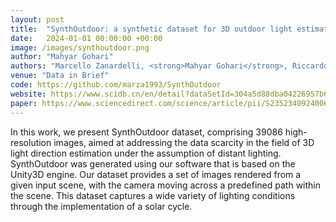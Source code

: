 ```yaml
---
layout: post
title:  "SynthOutdoor: a synthetic dataset for 3D outdoor light estimation"
date:   2024-01-01 00:00:00 +00:00
image: /images/synthoutdoor.png
author: "Mahyar Gohari"
authors: "Marcello Zanardelli, <strong>Mahyar Gohari</strong>, Riccardo Leonardi, Sergio Benini, Nicola Adami"
venue: "Data in Brief"
code: https://github.com/marza1993/SynthOutdoor
website: https://www.scidb.cn/en/detail?dataSetId=304a5d88dba04226957b6215c171c0c2
paper: https://www.sciencedirect.com/science/article/pii/S235234092400667X
---
```


In this work, we present SynthOutdoor dataset, comprising 39086 high-resolution images, aimed at addressing the data scarcity in the field of 3D light direction estimation under the assumption of distant lighting. SynthOutdoor was generated using our software that is based on the Unity3D engine. Our dataset provides a set of images rendered from a given input scene, with the camera moving across a predefined path within the scene. This dataset captures a wide variety of lighting conditions through the implementation of a solar cycle.